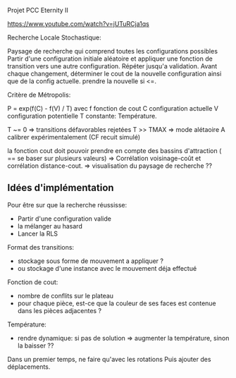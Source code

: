 Projet PCC Eternity II

https://www.youtube.com/watch?v=jUTuRCja1qs

Recherche Locale Stochastique:

Paysage de recherche qui comprend toutes les configurations possibles
Partir d'une configuration initiale aléatoire et appliquer une fonction de transition vers une autre configuration. Répéter jusqu'a validation.
Avant chaque changement, déterminer le cout de la nouvelle configuration ainsi que de la config actuelle. prendre la nouvelle si <=.

Critère de Métropolis:

P = exp(f(C) - f(V) / T) avec
    f fonction de cout
    C configuration actuelle
    V configuration potentielle
    T constante: Température.

T ~= 0 => transitions défavorables rejetées
T >> TMAX => mode alétaoire
A calibrer expérimentalement (CF recuit simulé)

la fonction cout doit pouvoir prendre en compte des bassins d'attraction ( == se baser sur plusieurs valeurs)
=> Corrélation voisinage-coût et corrélation distance-cout.
=> visualisation du paysage de recherche ??

## Idées d'implémentation

Pour être sur que la recherche réussisse:
- Partir d'une configuration valide
- la mélanger au hasard
- Lancer la RLS

Format des transitions:
- stockage sous forme de mouvement a appliquer ?
- ou stockage d'une instance avec le mouvement déja effectué

Fonction de cout:
- nombre de conflits sur le plateau
- pour chaque pièce, est-ce que la couleur de ses faces est contenue dans les pièces adjacentes ?

Température:
- rendre dynamique: si pas de solution => augmenter la température, sinon la baisser ??

Dans un premier temps, ne faire qu'avec les rotations
Puis ajouter des déplacements.

